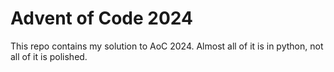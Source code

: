 # Advent of Code 2024

This repo contains my solution to AoC 2024. 
Almost all of it is in python, not all of it is polished.